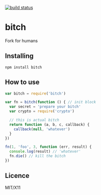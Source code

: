 [![build status](https://secure.travis-ci.org/stagas/bitch.png)](http://travis-ci.org/stagas/bitch)
# bitch

Fork for humans

## Installing

`npm install bitch`

## How to use

```javascript
var bitch = require('bitch')

var fn = bitch(function () { // init block
  var secret = 'prepare your bitch'
  var crypto = require('crypto')

  // this is actual bitch
  return function (a, b, c, callback) {
    callback(null, 'whatever')
  }
})

fn(1, 'foo', 3, function (err, result) {
  console.log(result) // 'whatever'
  fn.die() // kill the bitch
})

```

## Licence

MIT/X11
